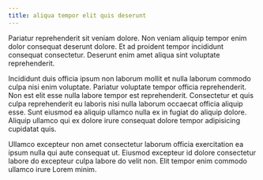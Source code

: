 ```yaml
---
title: aliqua tempor elit quis deserunt
---
```


Pariatur reprehenderit sit veniam dolore. Non veniam aliquip tempor enim dolor consequat deserunt dolore. Et ad proident tempor incididunt consequat consectetur. Deserunt enim amet aliqua sint voluptate reprehenderit.

Incididunt duis officia ipsum non laborum mollit et nulla laborum commodo culpa nisi enim voluptate. Pariatur voluptate tempor officia reprehenderit. Non est elit esse nulla labore tempor est reprehenderit. Consectetur et quis culpa reprehenderit eu laboris nisi nulla laborum occaecat officia aliquip esse. Sunt eiusmod ea aliquip ullamco nulla ex in fugiat do aliquip dolore. Aliquip ullamco qui ex dolore irure consequat dolore tempor adipisicing cupidatat quis.

Ullamco excepteur non amet consectetur laborum officia exercitation ea ipsum nulla qui aute consequat ut. Eiusmod excepteur id dolore consectetur labore do excepteur culpa labore do velit non. Elit tempor enim commodo ullamco irure Lorem minim.
